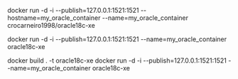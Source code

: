 docker run -d -i --publish=127.0.0.1:1521:1521 --hostname=my_oracle_container --name=my_oracle_container crocarneiro1998/oracle18c-xe

docker run -d -i --publish=127.0.0.1:1521:1521 --name=my_oracle_container oracle18c-xe


docker build . -t oracle18c-xe
docker run -d -i --publish=127.0.0.1:1521:1521 --name=my_oracle_container oracle18c-xe